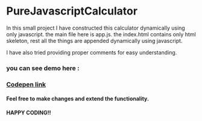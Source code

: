 # PureJavascriptCalculator


<p>
In this small project I have constructed this calculator dynamically using only javascript.
the main file here is app.js.
the index.html contains only html skeleton, rest all the things are appended dynamically using javascript.
</p>
I have also tried providing proper comments for easy understanding.

<h3>you can see demo here :<h3>
<a href ="https://codepen.io/wolverine3650/pen/QWEYEed">Codepen link</a>


<h4>Feel free to make changes and extend the functionality.</h4>

<h4>HAPPY CODING!!</h4>
